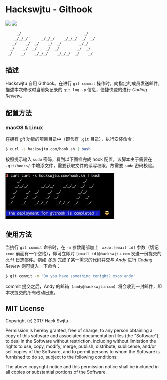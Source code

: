 # Hackswjtu - Githook

![](https://img.shields.io/badge/HackSwjtu-Githook-green.svg)
![](https://img.shields.io/badge/license-MIT-green.svg?style=flat)

```
     _/                            _/
    _/_/_/      _/_/_/    _/_/_/  _/  _/
   _/    _/  _/    _/  _/        _/_/
  _/    _/  _/    _/  _/        _/  _/
 _/    _/    _/_/_/    _/_/_/  _/    _/
```

## 描述

Hackswjtu 自用 Githook。在进行 `git commit` 操作时，向指定的成员发送邮件，描述本次修改时当前条记录的 `git log -p` 信息，便捷快速的进行 *Coding Review*。

## 配置方法

### macOS & Linux

在拥有 *git* 功能的项目目录中（即含有 `.git` 目录），执行安装命令：

```bash
$ curl -s hackswjtu.com/hook.sh | bash
```

按照提示输入 `sudo` 密码，看到以下图样完成 hook 配置。该脚本由于需要在 `.git/hooks/` 中增添文件，需要获取文件的读写权限，故需要 `sudo` 密码校验。

![](screenshot.png)

## 使用方法

当执行 `git commit` 命令时，在 `-m` 参数尾部加上 ` xxoo:[email id]` 参数（切记 `xxoo` 前面有一个空格），即可立即对 `[email id]@hackswjtu.com` 发送一份提交的 `diff` 日志邮件。例如 *冬瓜* 完成了某一需求的代码并交与 *Andy* 进行 *Coding Review* 则可键入一下命令：

```bash
$ git commit -m 'Do you have something tonight? xxoo:andy'
```

commit 提交之后，Andy 的邮箱（`andy@hackswjtu.com`）将会收到一封邮件，即本次提交的所有改动日志。

## MIT License

Copyright (c) 2017 Hack Swjtu

Permission is hereby granted, free of charge, to any person obtaining a copy
of this software and associated documentation files (the "Software"), to deal
in the Software without restriction, including without limitation the rights
to use, copy, modify, merge, publish, distribute, sublicense, and/or sell
copies of the Software, and to permit persons to whom the Software is
furnished to do so, subject to the following conditions:

The above copyright notice and this permission notice shall be included in all
copies or substantial portions of the Software.



